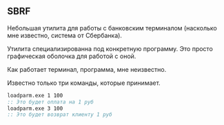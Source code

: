 ## SBRF

Небольшая утилита для работы с банковским терминалом (насколько мне известно, система от Сбербанка).

Утилита специализированна под конкретную программу. Это просто графическая оболочка для работой с оной.

Как работает терминал, программа, мне неизвестно.

Известно только три команды, которые принимает.
```cmd
loadparm.exe 1 100
:: Это будет оплата на 1 руб
loadparm.exe 3 100
:: Это будет возврат клиенту 1 руб
```
